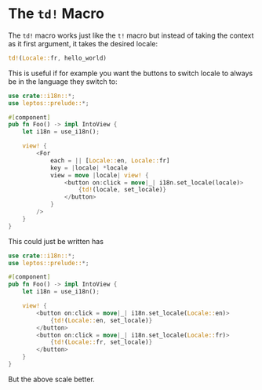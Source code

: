 # The `td!` Macro

The `td!` macro works just like the `t!` macro but instead of taking the context as it first argument, it takes the desired locale:

```rust
td!(Locale::fr, hello_world)
```

This is useful if for example you want the buttons to switch locale to always be in the language they switch to:

```rust
use crate::i18n::*;
use leptos::prelude::*;

#[component]
pub fn Foo() -> impl IntoView {
    let i18n = use_i18n();

    view! {
        <For
            each = || [Locale::en, Locale::fr]
            key = |locale| *locale
            view = move |locale| view! {
                <button on:click = move|_| i18n.set_locale(locale)>
                    {td!(locale, set_locale)}
                </button>
            }
        />
    }
}
```

This could just be written has

```rust
use crate::i18n::*;
use leptos::prelude::*;

#[component]
pub fn Foo() -> impl IntoView {
    let i18n = use_i18n();

    view! {
        <button on:click = move|_| i18n.set_locale(Locale::en)>
            {td!(Locale::en, set_locale)}
        </button>
        <button on:click = move|_| i18n.set_locale(Locale::fr)>
            {td!(Locale::fr, set_locale)}
        </button>
    }
}
```

But the above scale better.
